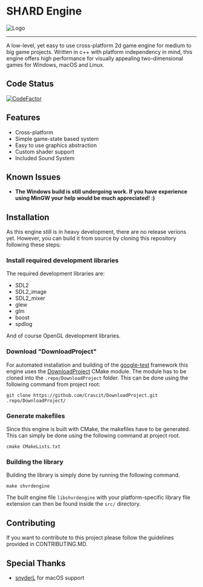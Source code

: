 # SHɅRD Engine

![Logo](http://shvrd.erdlof.org/shvrdheader.png "SHARD - Logo")

---

A low-level, yet easy to use cross-platform 2d game engine for medium to big game projects.
Written in c++ with platform independency in mind, this engine offers high performance for visually appealing two-dimensional games for Windows, macOS and Linux.

## Code Status
[![CodeFactor](https://www.codefactor.io/repository/github/shvrd/shvrdengine/badge/master)](https://www.codefactor.io/repository/github/shvrd/shvrdengine/overview/master)

## Features

* Cross-platform
* Simple game-state based system
* Easy to use graphics abstraction
* Custom shader support
* Included Sound System

## Known Issues

* **The Windows build is still undergoing work. If you have experience using MinGW your help would be much appreciated! :)**

## Installation

As this engine still is in heavy development, there are no release verions yet. However, you can build it from source
by cloning this repository following these steps:

### Install required development libraries

The required development libraries are:

* SDL2
* SDL2_image
* SDL2_mixer
* glew
* glm
* boost
* spdlog

And of course OpenGL development libraries.

### Download "DownloadProject"

For automated installation and building of the [google-test](https://github.com/google/googletest) framework this engine uses the [DownloadProject](https://github.com/Crascit/DownloadProject) CMake module. 
The module has to be cloned into the `.repo/DownloadProject` folder. This can be done using the following command from project root:  

`git clone https://github.com/Crascit/DownloadProject.git .repo/DownloadProject/`

### Generate makefiles

Since this engine is built with CMake, the makefiles have to be generated. This can simply be done using the following command at project root.

`cmake CMakeLists.txt`

### Building the library

Building the library is simply done by running the following command.

`make shvrdengine`

The built engine file `libshvrdengine` with your platform-specific library file extension can then be found inside the `src/` directory.

## Contributing

If you want to contribute to this project please follow the guidelines provided in CONTRIBUTING.MD.

## Special Thanks

* [snyderL](https://github.com/snyderl) for macOS support
